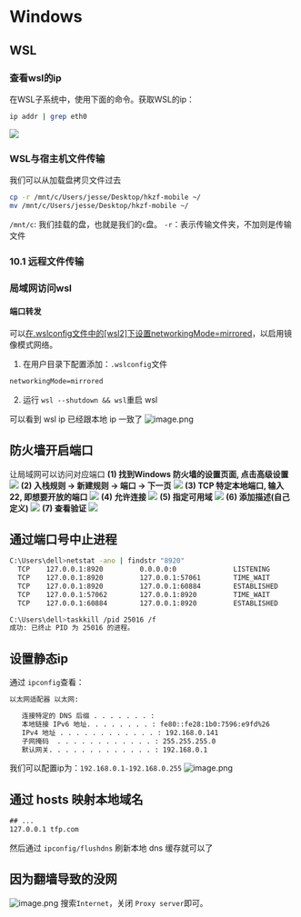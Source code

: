 # Windows
## WSL
### 查看wsl的ip
在WSL子系统中，使用下面的命令。获取WSL的ip：
```bash
ip addr | grep eth0
```
![](https://cdn.nlark.com/yuque/0/2022/webp/21870146/1669034923268-474d77c3-2a09-49d5-8de6-f43ca287f192.webp#averageHue=%23340f29&clientId=u7a0d68f6-e209-4&from=paste&id=IP9ye&originHeight=651&originWidth=942&originalType=url&ratio=1&rotation=0&showTitle=false&status=done&style=none&taskId=u8cb960ef-a500-4913-8ac0-fa412df1444&title=)
### WSL与宿主机文件传输
我们可以从加载盘拷贝文件过去
```bash
cp -r /mnt/c/Users/jesse/Desktop/hkzf-mobile ~/
mv /mnt/c/Users/jesse/Desktop/hkzf-mobile ~/
```
`/mnt/c`: 我们挂载的盘，也就是我们的`c`盘。
`-r`：表示传输文件夹，不加则是传输文件
### 10.1 远程文件传输
### 局域网访问wsl
#### 端口转发
可以[在.wslconfig文件中的[wsl2]下设置networkingMode=mirrored](https://learn.microsoft.com/zh-cn/windows/wsl/wsl-config#configuration-setting-for-wslconfig)，以启用镜像模式网络。

1. 在用户目录下配置添加：`.wslconfig`文件
```latex
networkingMode=mirrored
```

2. 运行 `wsl --shutdown && wsl`重启 wsl

可以看到 wsl ip 已经跟本地 ip 一致了
![image.png](https://cdn.nlark.com/yuque/0/2023/png/21870146/1702901908519-6975d898-24d0-40b5-a39a-2865706a529f.png#averageHue=%2337122b&clientId=u3d81acd0-d158-4&from=paste&height=59&id=ydUJB&originHeight=117&originWidth=1913&originalType=binary&ratio=2&rotation=0&showTitle=false&size=29115&status=done&style=none&taskId=ua6bc3e7f-e34a-479b-9805-36d09a45eed&title=&width=956.5)
## 防火墙开启端口
让局域网可以访问对应端口
**(1) 找到Windows 防火墙的设置页面, 点击高级设置**
![](https://cdn.nlark.com/yuque/0/2023/png/21870146/1702901801649-e7311068-3a9e-41f1-a213-4cccc69ed754.png#averageHue=%23f5f5f5&clientId=u3d81acd0-d158-4&from=paste&id=Lxxgn&originHeight=932&originWidth=1200&originalType=url&ratio=2&rotation=0&showTitle=false&status=done&style=none&taskId=u042bdb9b-372f-4747-a1e7-1cbb9c68968&title=)
**(2) 入栈规则 -> 新建规则 -> 端口 -> 下一页**
![](https://cdn.nlark.com/yuque/0/2023/webp/21870146/1702901801695-ae713d27-0d49-4ece-a892-d7554883a49e.webp#averageHue=%23f1f0ef&clientId=u3d81acd0-d158-4&from=paste&id=VSPlk&originHeight=791&originWidth=1061&originalType=url&ratio=2&rotation=0&showTitle=false&status=done&style=none&taskId=u14fa135c-e353-4369-ac0f-d7bc32f6138&title=)
**(3) TCP 特定本地端口, 输入22, 即想要开放的端口**
![](https://cdn.nlark.com/yuque/0/2023/png/21870146/1702901801707-5db34ab5-cda4-46e0-8bae-133e757fc14b.png#averageHue=%23f1efef&clientId=u3d81acd0-d158-4&from=paste&id=HQEz6&originHeight=791&originWidth=1061&originalType=url&ratio=2&rotation=0&showTitle=false&status=done&style=none&taskId=ue21ca01f-69ea-4a52-8a51-12f05ce3f0e&title=)
**(4) 允许连接**
![](https://cdn.nlark.com/yuque/0/2023/png/21870146/1702901801690-98d9e288-44e9-46a8-affe-1de9fe5f9035.png#averageHue=%23f0efee&clientId=u3d81acd0-d158-4&from=paste&id=WYtZU&originHeight=791&originWidth=1061&originalType=url&ratio=2&rotation=0&showTitle=false&status=done&style=none&taskId=u20f8c453-c94b-4c63-bb9a-b55d3e1142c&title=)
**(5) 指定可用域**
![](https://cdn.nlark.com/yuque/0/2023/png/21870146/1702901801692-c6475dc8-8708-420f-bf7d-3e069cd6e301.png#averageHue=%23f2f0f0&clientId=u3d81acd0-d158-4&from=paste&id=aizWE&originHeight=791&originWidth=1061&originalType=url&ratio=2&rotation=0&showTitle=false&status=done&style=none&taskId=uce8c434a-876d-486a-9ca4-b9cabbac6ec&title=)
**(6) 添加描述(自己定义)**
![](https://cdn.nlark.com/yuque/0/2023/webp/21870146/1702901802335-420cdb7b-fefb-4fec-8f28-ed22c81f2c9a.webp#averageHue=%23f3f2f2&clientId=u3d81acd0-d158-4&from=paste&id=wrNMq&originHeight=791&originWidth=1061&originalType=url&ratio=2&rotation=0&showTitle=false&status=done&style=none&taskId=u29709301-fb14-480b-9d2a-bb4e547c866&title=)
**(7) 查看验证**
![](https://cdn.nlark.com/yuque/0/2023/png/21870146/1702901802454-bfa9456f-4e3d-428b-82a1-6a42af0f77ed.png#averageHue=%23f3f2f1&clientId=u3d81acd0-d158-4&from=paste&id=nbtmD&originHeight=791&originWidth=1061&originalType=url&ratio=2&rotation=0&showTitle=false&status=done&style=none&taskId=u0646bd06-25d8-4be4-affb-5d2888d53df&title=)
## 通过端口号中止进程
```bash
C:\Users\dell>netstat -ano | findstr "8920"
  TCP    127.0.0.1:8920         0.0.0.0:0              LISTENING       25016
  TCP    127.0.0.1:8920         127.0.0.1:57061        TIME_WAIT       0
  TCP    127.0.0.1:8920         127.0.0.1:60884        ESTABLISHED     25016
  TCP    127.0.0.1:57062        127.0.0.1:8920         TIME_WAIT       0
  TCP    127.0.0.1:60884        127.0.0.1:8920         ESTABLISHED     11308

C:\Users\dell>taskkill /pid 25016 /f
成功: 已终止 PID 为 25016 的进程。
```
## 设置静态ip
通过 `ipconfig`查看：
```bash
以太网适配器 以太网:

   连接特定的 DNS 后缀 . . . . . . . :
   本地链接 IPv6 地址. . . . . . . . : fe80::fe28:1b0:7596:e9fd%26
   IPv4 地址 . . . . . . . . . . . . : 192.168.0.141
   子网掩码  . . . . . . . . . . . . : 255.255.255.0
   默认网关. . . . . . . . . . . . . : 192.168.0.1
```
我们可以配置ip为：`192.168.0.1-192.168.0.255`
![image.png](https://cdn.nlark.com/yuque/0/2022/png/21870146/1671678936056-0efea73e-7be8-4528-b22f-1e700aa2fca8.png#averageHue=%23f8f8f8&clientId=u935c2447-5652-4&from=paste&height=742&id=ud0deefb5&originHeight=742&originWidth=313&originalType=binary&ratio=1&rotation=0&showTitle=false&size=19405&status=done&style=none&taskId=u086a229f-d499-4fd9-ba65-e146330c1b8&title=&width=313)
## 通过 hosts 映射本地域名
```latex
## ...
127.0.0.1 tfp.com
```
然后通过 `ipconfig/flushdns` 刷新本地 dns 缓存就可以了
## 因为翻墙导致的没网
![image.png](https://cdn.nlark.com/yuque/0/2023/png/21870146/1703768225841-b451edf1-1581-4cf8-9057-08ccf995fa96.png#averageHue=%23e2e2e1&clientId=u63c57408-5e5d-4&from=paste&height=519&id=u15abdcd8&originHeight=1037&originWidth=839&originalType=binary&ratio=2&rotation=0&showTitle=false&size=95448&status=done&style=none&taskId=uaeab684d-79bb-4f39-a133-7948f192e4b&title=&width=419.5)
搜索`Internet`，关闭 `Proxy server`即可。
